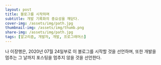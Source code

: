 ```yaml
---
layout: post
title: 블로그를 시작하며
subtitle: 개발 기록화의 중요성을 깨닫다.
cover-img: /assets/img/path.jpg
thumbnail-img: /assets/img/thumb.png
share-img: /assets/img/path.jpg
tags: [알고리즘, 개발자, 개발, 프로그래머스]
---
```


나 이장행은, 2020년 07월 24일부로 이 블로그를 시작할 것을 선언하며, 또한 개발을 멈추는 그 날까지 포스팅을 멈추지 않을 것을 선언한다.
